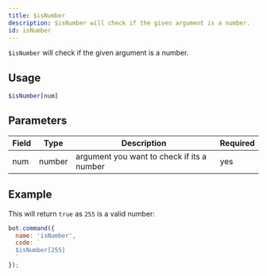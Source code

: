 ```yaml
---
title: $isNumber 
description: $isNumber will check if the given argument is a number.
id: isNumber
---
```


`$isNumber` will check if the given argument is a number.

## Usage

```php
$isNumber[num]
```

## Parameters 


| Field | Type   | Description                                | Required |
| ----- | ------ | ------------------------------------------ | -------- |
| num   | number | argument you want to check if its a number | yes      |


## Example

This will return `true` as `255` is a valid number:

```javascript
bot.command({
  name: 'isNumber',
  code: `
  $isNumber[255]
  `
});
```
